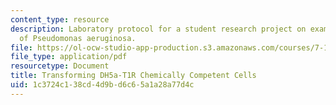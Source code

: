 ```yaml
---
content_type: resource
description: Laboratory protocol for a student research project on examining the biology
  of Pseudomonas aeruginosa.
file: https://ol-ocw-studio-app-production.s3.amazonaws.com/courses/7-13-experimental-microbial-genetics-fall-2008/1c3724c138cd4d9bd6c65a1a28a77d4c_MIT7_13f08_lab22_Protocol_Transformation.pdf
file_type: application/pdf
resourcetype: Document
title: Transforming DH5a-T1R Chemically Competent Cells
uid: 1c3724c1-38cd-4d9b-d6c6-5a1a28a77d4c
---
```

